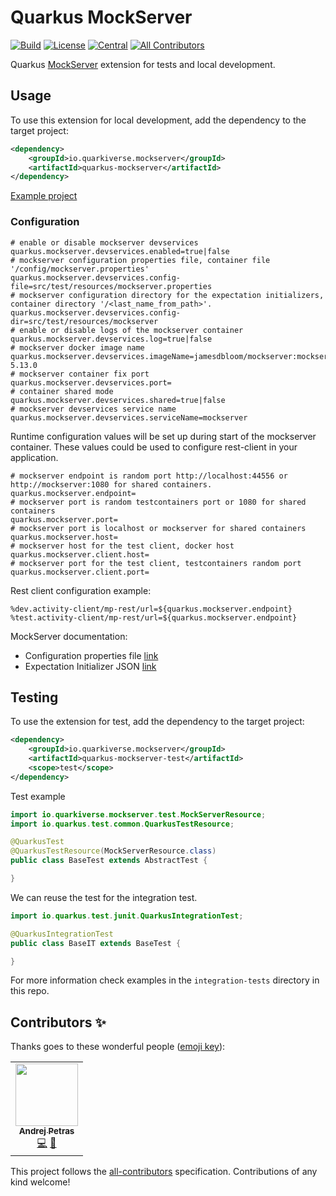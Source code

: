 # Quarkus MockServer

<!-- ALL-CONTRIBUTORS-BADGE:START - Do not remove or modify this section -->
[![Build](https://github.com/quarkiverse/quarkus-mockserver/workflows/Build/badge.svg?branch=main)](https://github.com/quarkiverse/quarkus-mockserver/actions?query=workflow%3ABuild)
[![License](https://img.shields.io/github/license/quarkiverse/quarkus-mockserver.svg)](http://www.apache.org/licenses/LICENSE-2.0)
[![Central](https://img.shields.io/maven-central/v/io.quarkiverse.mockserver/quarkus-mockserver-parent?color=green)](https://search.maven.org/search?q=g:io.quarkiverse.mockserver%20AND%20a:quarkus-mockserver-parent)
[![All Contributors](https://img.shields.io/badge/all_contributors-1-orange.svg?style=flat-square)](#contributors-)
<!-- ALL-CONTRIBUTORS-BADGE:END -->

Quarkus [MockServer](https://mock-server.com/) extension for tests and local development.

## Usage

To use this extension for local development, add the dependency to the target project:
```xml
<dependency>
    <groupId>io.quarkiverse.mockserver</groupId>
    <artifactId>quarkus-mockserver</artifactId>
</dependency>
```

[Example project](examples/local)

### Configuration

```properties
# enable or disable mockserver devservices
quarkus.mockserver.devservices.enabled=true|false
# mockserver configuration properties file, container file '/config/mockserver.properties'
quarkus.mockserver.devservices.config-file=src/test/resources/mockserver.properties
# mockserver configuration directory for the expectation initializers, container directory '/<last_name_from_path>'.
quarkus.mockserver.devservices.config-dir=src/test/resources/mockserver
# enable or disable logs of the mockserver container
quarkus.mockserver.devservices.log=true|false
# mockserver docker image name
quarkus.mockserver.devservices.imageName=jamesdbloom/mockserver:mockserver-5.13.0
# mockserver container fix port
quarkus.mockserver.devservices.port=
# container shared mode
quarkus.mockserver.devservices.shared=true|false
# mockserver devservices service name
quarkus.mockserver.devservices.serviceName=mockserver
```
Runtime configuration values will be set up during start of the mockserver container. These values could be used to configure rest-client in your application.
```properties
# mockserver endpoint is random port http://localhost:44556 or http://mockserver:1080 for shared containers. 
quarkus.mockserver.endpoint=
# mockserver port is random testcontainers port or 1080 for shared containers
quarkus.mockserver.port=
# mockserver port is localhost or mockserver for shared containers
quarkus.mockserver.host=
# mockserver host for the test client, docker host
quarkus.mockserver.client.host=
# mockserver port for the test client, testcontainers random port
quarkus.mockserver.client.port=
```
Rest client configuration example:
```properties
%dev.activity-client/mp-rest/url=${quarkus.mockserver.endpoint}
%test.activity-client/mp-rest/url=${quarkus.mockserver.endpoint}
```

MockServer documentation:
* Configuration properties file [link](https://mock-server.com/mock_server/configuration_properties.html)
* Expectation Initializer JSON [link](https://mock-server.com/mock_server/initializing_expectations.html#expectation_initializer_json)

## Testing 

To use the extension for test, add the dependency to the target project:
```xml
<dependency>
    <groupId>io.quarkiverse.mockserver</groupId>
    <artifactId>quarkus-mockserver-test</artifactId>
    <scope>test</scope>
</dependency>
```

Test example
```java
import io.quarkiverse.mockserver.test.MockServerResource;
import io.quarkus.test.common.QuarkusTestResource;

@QuarkusTest
@QuarkusTestResource(MockServerResource.class)
public class BaseTest extends AbstractTest {

}
```
We can reuse the test for the integration test.
```java
import io.quarkus.test.junit.QuarkusIntegrationTest;

@QuarkusIntegrationTest
public class BaseIT extends BaseTest {

}
```
For more information check examples in the `integration-tests` directory in this repo.

## Contributors ✨

Thanks goes to these wonderful people ([emoji key](https://allcontributors.org/docs/en/emoji-key)):

<!-- ALL-CONTRIBUTORS-LIST:START - Do not remove or modify this section -->
<!-- prettier-ignore-start -->
<!-- markdownlint-disable -->
<table>
  <tr>
    <td align="center"><a href="https://www.lorislab.org"><img src="https://avatars2.githubusercontent.com/u/828045?v=4?s=100" width="100px;" alt=""/><br /><sub><b>Andrej Petras</b></sub></a><br /><a href="https://github.com/quarkiverse/quarkiverse-mockserver/commits?author=andrejpetras" title="Code">💻</a> <a href="#maintenance-andrejpetras" title="Maintenance">🚧</a></td>
  </tr>
</table>

<!-- markdownlint-restore -->
<!-- prettier-ignore-end -->

<!-- ALL-CONTRIBUTORS-LIST:END -->

This project follows the [all-contributors](https://github.com/all-contributors/all-contributors) specification.
Contributions of any kind welcome!
